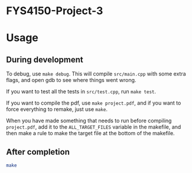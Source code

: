 # FYS4150-Project-3

# Usage

## During development
To debug, use `make debug`. This will compile `src/main.cpp` with some extra flags, and open gdb to see where things went wrong.

If you want to test all the tests in `src/test.cpp`, run `make test`.

If you want to compile the pdf, use `make project.pdf`, and if you want to force everything to remake, just use `make`.

When you have made something that needs to run before compiling `project.pdf`, add it to the `ALL_TARGET_FILES` variable in the makefile, and then make a rule to make the target file at the bottom of the makefile.

## After completion
```bash
make
```
